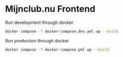 # Mijnclub.nu Frontend

Run development through docker

```bash
docker compose -f docker-compose.dev.yml up --build
```

Run production through docker

```bash
docker compose -f docker-compose.yml up --build
```

